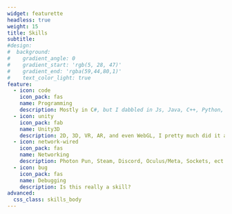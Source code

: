 ```yaml
---
widget: featurette
headless: true
weight: 15
title: Skills
subtitle: 
#design: 
#  background:
#    gradient_angle: 0
#    gradient_start: 'rgb(5, 28, 47)'
#    gradient_end: 'rgba(59,44,80,1)'
#    text_color_light: true
feature:
  - icon: code
    icon_pack: fas
    name: Programming
    description: Mostly in C#, but I dabbled in Js, Java, C++, Python, HTML, CSS/SCSS, MD
  - icon: unity
    icon_pack: fab
    name: Unity3D
    description: 2D, 3D, VR, AR, and even WebGL, I pretty much did it all using the Unity 3D Engine.
  - icon: network-wired
    icon_pack: fas
    name: Networking
    description: Photon Pun, Steam, Discord, Oculus/Meta, Sockets, ect.
  - icon: bug
    icon_pack: fas
    name: Debugging
    description: Is this really a skill?
advanced:
  css_class: skills_body
---
```


